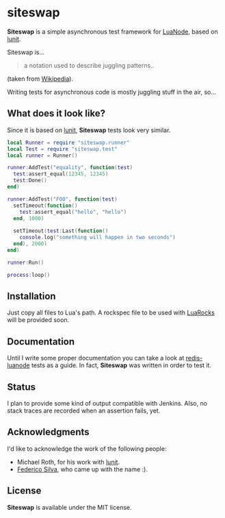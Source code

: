 # siteswap #

**Siteswap** is a simple asynchronous test framework for [LuaNode][2], based on [lunit][3].

Siteswap is...

> a notation used to describe juggling patterns..

(taken from [Wikipedia][1]).

Writing tests for asynchronous code is mostly juggling stuff in the air, so...

## What does it look like? #

Since it is based on [lunit][3], **Siteswap** tests look very similar.

```lua
local Runner = require "siteswap.runner"
local Test = require "siteswap.test"
local runner = Runner()

runner:AddTest("equality", function(test)
  test:assert_equal(12345, 12345)
  test:Done()
end)

runner:AddTest("FOO", function(test)
  setTimeout(function()
    test:assert_equal("hello", "hello")
  end, 1000)
  
  setTimeout(test:Last(function()
    console.log("something will happen in two seconds")
  end), 2000)
end)

runner:Run()

process:loop()
```

## Installation #
Just copy all files to Lua's path. A rockspec file to be used with [LuaRocks][5] will be provided soon.
  
## Documentation #
Until I write some proper documentation you can take a look at [redis-luanode][4] tests as a guide. In fact, **Siteswap** was written in order to test it.

## Status #
I plan to provide some kind of output compatible with Jenkins. Also, no stack traces are recorded when an assertion fails, yet.

## Acknowledgments #
I'd like to acknowledge the work of the following people:

 - Michael Roth, for his work with [lunit][3].
 - [Federico Silva][6], who came up with the name :).

 
## License #
**Siteswap** is available under the MIT license.


[1]: http://en.wikipedia.org/wiki/Siteswap
[2]: https://github.com/ignacio/LuaNode
[3]: http://www.nessie.de/mroth/lunit/
[4]: https://github.com/ignacio/redis-luanode/blob/github/test/test.lua
[5]: http://luarocks.org/
[6]: https://github.com/fedesilva/
